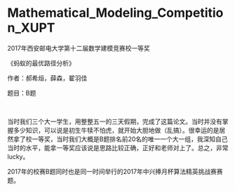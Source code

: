 # Mathematical_Modeling_Competition_XUPT

2017年西安邮电大学第十二届数学建模竞赛校一等奖



《蚂蚁的最优路径分析》


作者：郝希烜，薛森，翟羽佳

题目：B题

​      

​        当时我们三个大一学生，用整整五一的三天假期，完成了这篇论文。当时并没有掌握多少知识，可以说是初生牛犊不怕虎，就开始大胆地做（乱搞）。
​       很幸运的是居然拿了校一等奖，当时我们大概是B题排名前20名的唯一一个大一组，我深知自己当时的水平，能拿一等奖应该说是思路比较正确，正好和老师对上了。总之，非常lucky。

​		2017年的校赛B题同时也是同一时间举行的2017年中兴捧月杯算法精英挑战赛赛题。


